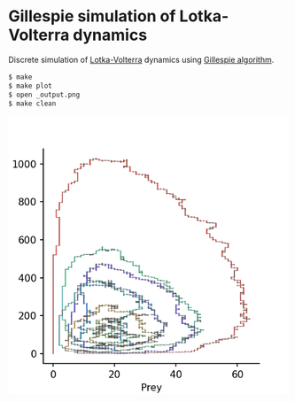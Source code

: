 # Gillespie simulation of Lotka-Volterra dynamics

Discrete simulation of [Lotka-Volterra][LV] dynamics using
[Gillespie algorithm][GA].

```console
$ make
$ make plot
$ open _output.png
$ make clean
```

![Simulation trajectory](output.png)

[LV]: https://en.wikipedia.org/wiki/Lotka%E2%80%93Volterra_equations
[GA]: https://en.wikipedia.org/wiki/Gillespie_algorithm
